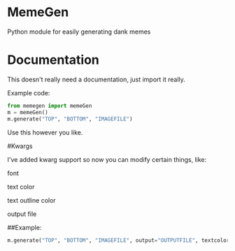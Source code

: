 # MemeGen
Python module for easily generating dank memes

# Documentation
This doesn't really need a documentation, just import it really.

Example code:

```python
from memegen import memeGen
m = memeGen()
m.generate("TOP", "BOTTOM", "IMAGEFILE")
```

Use this however you like.

#Kwargs

I've added kwarg support so now you can modify certain things, like:

font

text color

text outline color

output file

##Example:

```python
m.generate("TOP", "BOTTOM", "IMAGEFILE", output="OUTPUTFILE", textcolor="red", stroke="blue")
```
